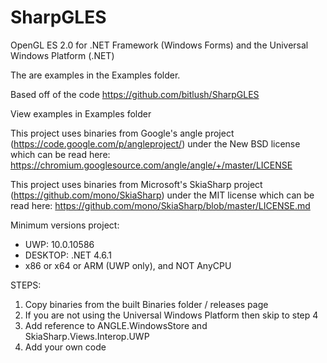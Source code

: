 SharpGLES
=========

OpenGL ES 2.0 for .NET Framework (Windows Forms) and the Universal Windows Platform (.NET)

The are examples in the Examples folder.

Based off of the code https://github.com/bitlush/SharpGLES

View examples in Examples folder

This project uses binaries from Google's angle project (https://code.google.com/p/angleproject/) under the New BSD license which can be read here:
https://chromium.googlesource.com/angle/angle/+/master/LICENSE

This project uses binaries from Microsoft's SkiaSharp project (https://github.com/mono/SkiaSharp) under the MIT license which can be read here:
https://github.com/mono/SkiaSharp/blob/master/LICENSE.md

Minimum versions project:
* UWP: 10.0.10586
* DESKTOP: .NET 4.6.1
* x86 or x64 or ARM (UWP only), and NOT AnyCPU

STEPS:
1. Copy binaries from the built Binaries folder / releases page
2. If you are not using the Universal Windows Platform then skip to step 4
3. Add reference to ANGLE.WindowsStore and SkiaSharp.Views.Interop.UWP
4. Add your own code